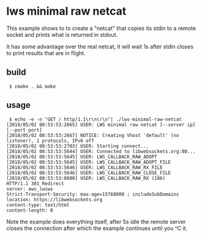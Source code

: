 # lws minimal raw netcat

This example shows to to create a "netcat" that copies its stdin to
a remote socket and prints what is returned in stdout.

It has some advantage over the real netcat, it will wait 1s after stdin closes
to print results that are in flight.

## build

```
 $ cmake . && make
```

## usage

```
 $ echo -e -n "GET / http/1.1\r\n\r\n"| ./lws-minimal-raw-netcat
[2018/05/02 08:53:53:2665] USER: LWS minimal raw netcat [--server ip] [--port port]
[2018/05/02 08:53:53:2667] NOTICE: Creating Vhost 'default' (no listener), 1 protocols, IPv6 off
[2018/05/02 08:53:53:2703] USER: Starting connect...
[2018/05/02 08:53:53:5644] USER: Connected to libwebsockets.org:80...
[2018/05/02 08:53:53:5645] USER: LWS_CALLBACK_RAW_ADOPT
[2018/05/02 08:53:53:5645] USER: LWS_CALLBACK_RAW_ADOPT_FILE
[2018/05/02 08:53:53:5646] USER: LWS_CALLBACK_RAW_RX_FILE
[2018/05/02 08:53:53:5646] USER: LWS_CALLBACK_RAW_CLOSE_FILE
[2018/05/02 08:53:53:8600] USER: LWS_CALLBACK_RAW_RX (186)
HTTP/1.1 301 Redirect
server: aws_lwsws
Strict-Transport-Security: max-age=15768000 ; includeSubDomains
location: https://libwebsockets.org
content-type: text/html
content-length: 0

```

Note the example does everything itself, after 5s idle the remote server closes the connection
after which the example continues until you ^C it.
